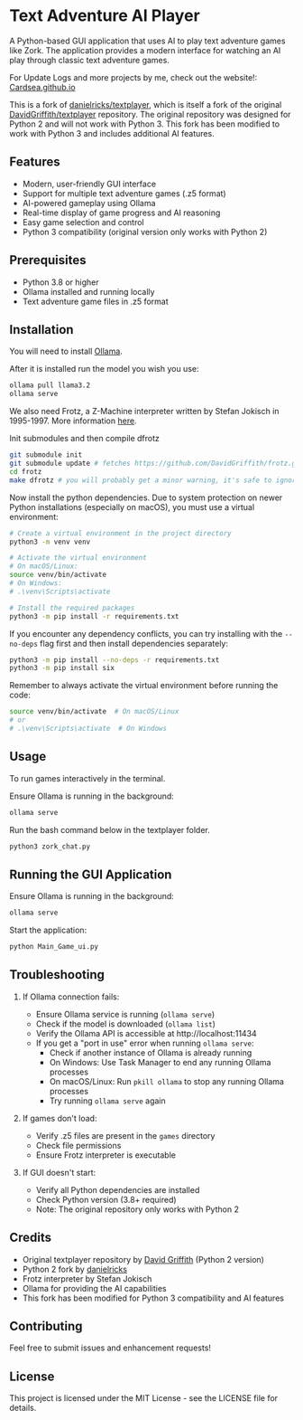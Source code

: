 # Text Adventure AI Player

A Python-based GUI application that uses AI to play text adventure games like Zork. The application provides a modern interface for watching an AI play through classic text adventure games.

For Update Logs and more projects by me, check out the website!: [Cardsea.github.io](Cardsea.github.io/projects)

This is a fork of [danielricks/textplayer](https://github.com/danielricks/textplayer), which is itself a fork of the original [DavidGriffith/textplayer](https://github.com/DavidGriffith/textplayer) repository. The original repository was designed for Python 2 and will not work with Python 3. This fork has been modified to work with Python 3 and includes additional AI features.

## Features

- Modern, user-friendly GUI interface
- Support for multiple text adventure games (.z5 format)
- AI-powered gameplay using Ollama
- Real-time display of game progress and AI reasoning
- Easy game selection and control
- Python 3 compatibility (original version only works with Python 2)

## Prerequisites

- Python 3.8 or higher
- Ollama installed and running locally
- Text adventure game files in .z5 format

## Installation

You will need to install [Ollama](https://ollama.com/download).

After it is installed run the model you wish you use:

```bash
ollama pull llama3.2
ollama serve
```

We also need Frotz, a Z-Machine interpreter written by Stefan Jokisch in 1995-1997. More information [here](http://frotz.sourceforge.net/).

Init submodules and then compile dfrotz

```bash
git submodule init
git submodule update # fetches https://github.com/DavidGriffith/frotz.git
cd frotz
make dfrotz # you will probably get a minor warning, it's safe to ignore.
```

Now install the python dependencies. Due to system protection on newer Python installations (especially on macOS), you must use a virtual environment:

```bash
# Create a virtual environment in the project directory
python3 -m venv venv

# Activate the virtual environment
# On macOS/Linux:
source venv/bin/activate
# On Windows:
# .\venv\Scripts\activate

# Install the required packages
python3 -m pip install -r requirements.txt
```

If you encounter any dependency conflicts, you can try installing with the `--no-deps` flag first and then install dependencies separately:

```bash
python3 -m pip install --no-deps -r requirements.txt
python3 -m pip install six
```

Remember to always activate the virtual environment before running the code:
```bash
source venv/bin/activate  # On macOS/Linux
# or
# .\venv\Scripts\activate  # On Windows
```

## Usage

To run games interactively in the terminal.

Ensure Ollama is running in the background:
```bash
ollama serve
```

Run the bash command below in the textplayer folder.

```bash
python3 zork_chat.py
```

## Running the GUI Application

Ensure Ollama is running in the background:
```bash
ollama serve
```

Start the application:
```bash
python Main_Game_ui.py
```

## Troubleshooting

1. If Ollama connection fails:
   - Ensure Ollama service is running (`ollama serve`)
   - Check if the model is downloaded (`ollama list`)
   - Verify the Ollama API is accessible at http://localhost:11434
   - If you get a "port in use" error when running `ollama serve`:
     - Check if another instance of Ollama is already running
     - On Windows: Use Task Manager to end any running Ollama processes
     - On macOS/Linux: Run `pkill ollama` to stop any running Ollama processes
     - Try running `ollama serve` again

2. If games don't load:
   - Verify .z5 files are present in the `games` directory
   - Check file permissions
   - Ensure Frotz interpreter is executable

3. If GUI doesn't start:
   - Verify all Python dependencies are installed
   - Check Python version (3.8+ required)
   - Note: The original repository only works with Python 2

## Credits

- Original textplayer repository by [David Griffith](https://github.com/DavidGriffith/textplayer) (Python 2 version)
- Python 2 fork by [danielricks](https://github.com/danielricks/textplayer)
- Frotz interpreter by Stefan Jokisch
- Ollama for providing the AI capabilities
- This fork has been modified for Python 3 compatibility and AI features

## Contributing

Feel free to submit issues and enhancement requests!

## License

This project is licensed under the MIT License - see the LICENSE file for details.

